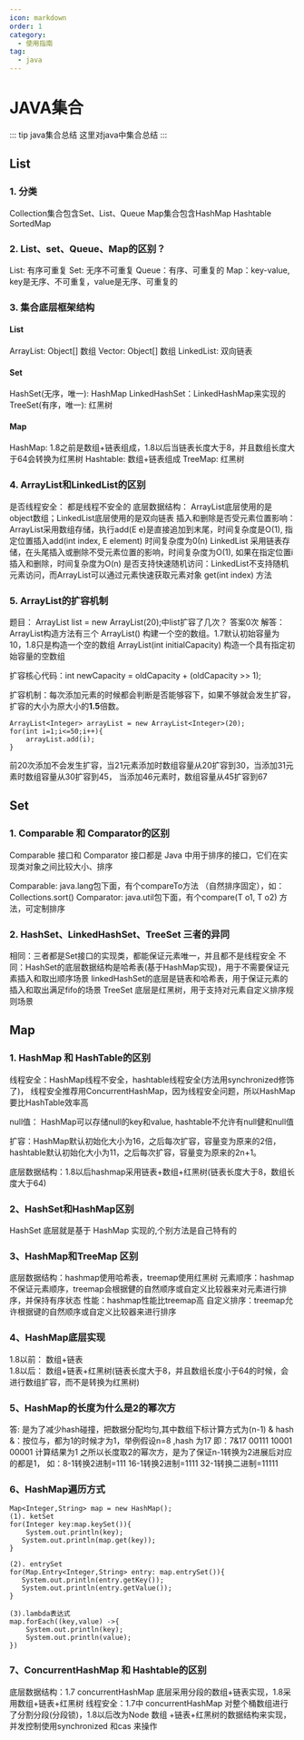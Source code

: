 ```yaml
---
icon: markdown
order: 1
category:
  - 使用指南
tag:
  - java
---
```


# JAVA集合

::: tip java集合总结
这里对java中集合总结
::: 

## List

### 1. 分类
Collection集合包含Set、List、Queue
Map集合包含HashMap Hashtable SortedMap
 
### 2. List、set、Queue、Map的区别？
List: 有序可重复
Set: 无序不可重复
Queue：有序、可重复的
Map：key-value, key是无序、不可重复，value是无序、可重复的
 
### 3. 集合底层框架结构
#### List 
ArrayList: Object[] 数组
Vector: Object[] 数组
LinkedList: 双向链表
 
#### Set
HashSet(无序，唯一): HashMap
LinkedHashSet：LinkedHashMap来实现的
TreeSet(有序，唯一): 红黑树
 
#### Map
HashMap: 1.8之前是数组+链表组成，1.8以后当链表长度大于8，并且数组长度大于64会转换为红黑树
Hashtable: 数组+链表组成
TreeMap: 红黑树
 
 
### 4. ArrayList和LinkedList的区别
是否线程安全： 都是线程不安全的
底层数据结构： ArrayList底层使用的是object数组；LinkedList底层使用的是双向链表
插入和删除是否受元素位置影响：
         ArrayList采用数组存储，执行add(E e)是直接追加到末尾，时间复杂度是O(1), 指定位置插入add(int                index, E element) 时间复杂度为0(n)
         LinkedList 采用链表存储，在头尾插入或删除不受元素位置的影响，时间复杂度为O(1), 如果在指定位置i
         插入和删除，时间复杂度为O(n)
 是否支持快速随机访问：LinkedList不支持随机元素访问，而ArrayList可以通过元素快速获取元素对象     get(int index) 方法
 
### 5. ArrayList的扩容机制
题目： ArrayList list = new ArrayList(20);中list扩容了几次？ 答案0次
解答： ArrayList构造方法有三个
ArrayList() 构建一个空的数组。1.7默认初始容量为10，1.8只是构造一个空的数组
ArrayList(int initialCapacity) 构造一个具有指定初始容量的空数组
 
扩容核心代码：int newCapacity = oldCapacity + (oldCapacity >> 1);
 
 
扩容机制：每次添加元素的时候都会判断是否能够容下，如果不够就会发生扩容，扩容的大小为原大小的**1.5**倍数。
```
ArrayList<Integer> arrayList = new ArrayList<Integer>(20);
for(int i=1;i<=50;i++){
    arrayList.add(i);
}
```
前20次添加不会发生扩容，当21元素添加时数组容量从20扩容到30，当添加31元素时数组容量从30扩容到45，
当添加46元素时，数组容量从45扩容到67

## Set

### 1. Comparable 和 Comparator的区别
Comparable 接口和 Comparator 接口都是 Java 中用于排序的接口，它们在实现类对象之间比较大小、排序 
 
Comparable: java.lang包下面，有个compareTo方法 （自然排序固定），如：Collections.sort()
Comparator: java.util包下面，有个compare(T o1, T o2) 方法，可定制排序
 
 
### 2. HashSet、LinkedHashSet、TreeSet 三者的异同
相同：三者都是Set接口的实现类，都能保证元素唯一，并且都不是线程安全
不同：HashSet的底层数据结构是哈希表(基于HashMap实现)，用于不需要保证元素插入和取出顺序场景
         linkedHashSet的底层是链表和哈希表，用于保证元素的插入和取出满足fifo的场景
         TreeSet 底层是红黑树，用于支持对元素自定义排序规则场景


## Map

### 1. HashMap 和 HashTable的区别
线程安全：HashMap线程不安全，hashtable线程安全(方法用synchronized修饰了)， 线程安全推荐用ConcurrentHashMap，因为线程安全问题，所以HashMap要比HashTable效率高
 
null值： HashMap可以存储null的key和value, hashtable不允许有null健和null值
 
扩容：HashMap默认初始化大小为16，之后每次扩容，容量变为原来的2倍，hashtable默认初始化大小为11，之后每次扩容，容量变为原来的2n+1。
 
底层数据结构：1.8以后hashmap采用链表+数组+红黑树(链表长度大于8，数组长度大于64)
 
### 2、HashSet和HashMap区别
HashSet 底层就是基于 HashMap 实现的,个别方法是自己特有的
 
### 3、HashMap和TreeMap 区别
底层数据结构：hashmap使用哈希表，treemap使用红黑树
元素顺序：hashmap不保证元素顺序，treemap会根据健的自然顺序或自定义比较器来对元素进行排序，并保持有序状态
性能：hashmap性能比treemap高
自定义排序：treemap允许根据键的自然顺序或自定义比较器来进行排序
 
### 4、HashMap底层实现
1.8以前： 数组+链表     
1.8以后： 数组+链表+红黑树(链表长度大于8，并且数组长度小于64的时候，会进行数组扩容，而不是转换为红黑树)


### 5、HashMap的长度为什么是2的幂次方
答: 是为了减少hash碰撞，把数据分配均匀,其中数组下标计算方式为(n-1) & hash
&：按位与，都为1的时候才为1，举例假设n=8 ,hash 为17
即：7&17
00111
10001
00001
计算结果为1
之所以长度取2的幂次方，是为了保证n-1转换为2进展后对应的都是1， 如：8-1转换2进制=111 16-1转换2进制=1111 32-1转换二进制=11111

 
### 6、HashMap遍历方式
```
Map<Integer,String> map = new HashMap();
(1). ketSet
for(Integer key:map.keySet()){
    System.out.println(key);
   System.out.println(map.get(key));
}
 
(2). entrySet
for(Map.Entry<Integer,String> entry: map.entrySet()){
   System.out.println(entry.getKey());
   System.out.println(entry.getValue());
}
 
(3).lambda表达式
map.forEach((key,value) ->{
    System.out.println(key);
    System.out.println(value);
})
```
 
### 7、ConcurrentHashMap 和 Hashtable的区别
底层数据结构：1.7 concurrentHashMap 底层采用分段的数组+链表实现，1.8采用数组+链表+红黑树
线程安全：1.7中 concurrentHashMap 对整个桶数组进行了分割分段(分段锁)，1.8以后改为Node 数组
               +链表+红黑树的数据结构来实现，并发控制使用synchronized 和cas 来操作
 
 
 
 
 
 
 

 
 

 
 
 








 


 
 
 
 
 
 
 
 
 
 
 
 





